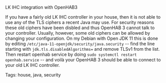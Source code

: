 LK IHC integration with OpenHAB3

If you have a fairly old LK IHC controller in your house, then it is not able to use any of the TLS ciphers a recent Java may use. For security reasons these old ciphers have been disbled and thus OpenHAB 3 cannot talk to your controller. Usually, however, some old ciphers can be allowed by changing your configuration. On my Debian with Open JDK 11 this is done by editing `/etc/java-11-openjdk/security/java.security` -- find the line starting with `jdk.tls.disabledAlgorithms=` and remove TLSv1 from the list. Then restart openhab service by doing `sudo systemctl restart openhab.service` -- and voilà your OpenHAB 3 should be able to connect to your old LK IHC controller.

Tags: house, java, security
